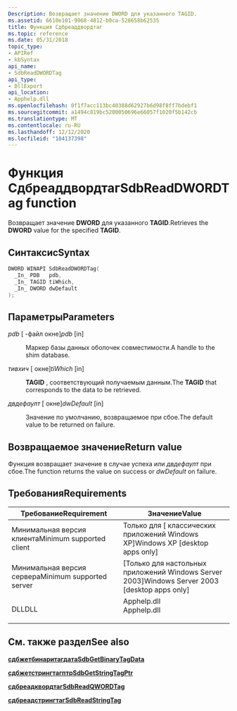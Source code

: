 ```yaml
---
Description: Возвращает значение DWORD для указанного TAGID.
ms.assetid: 6610e101-9068-4812-b0ca-528658b62535
title: Функция Сдбреаддвордтаг
ms.topic: reference
ms.date: 05/31/2018
topic_type:
- APIRef
- kbSyntax
api_name:
- SdbReadDWORDTag
api_type:
- DllExport
api_location:
- Apphelp.dll
ms.openlocfilehash: 0f1f7acc113bc40388d62927b6d98f8ff7bdebf1
ms.sourcegitcommit: a1494c819bc5200050696e66057f1020f5b142cb
ms.translationtype: MT
ms.contentlocale: ru-RU
ms.lasthandoff: 12/12/2020
ms.locfileid: "104137398"
---
```

# <a name="sdbreaddwordtag-function"></a><span data-ttu-id="892c0-103">Функция Сдбреаддвордтаг</span><span class="sxs-lookup"><span data-stu-id="892c0-103">SdbReadDWORDTag function</span></span>

<span data-ttu-id="892c0-104">Возвращает значение **DWORD** для указанного **TAGID**.</span><span class="sxs-lookup"><span data-stu-id="892c0-104">Retrieves the **DWORD** value for the specified **TAGID**.</span></span>

## <a name="syntax"></a><span data-ttu-id="892c0-105">Синтаксис</span><span class="sxs-lookup"><span data-stu-id="892c0-105">Syntax</span></span>


```C++
DWORD WINAPI SdbReadDWORDTag(
  _In_ PDB   pdb,
  _In_ TAGID tiWhich,
  _In_ DWORD dwDefault
);
```



## <a name="parameters"></a><span data-ttu-id="892c0-106">Параметры</span><span class="sxs-lookup"><span data-stu-id="892c0-106">Parameters</span></span>

<dl> <dt>

<span data-ttu-id="892c0-107">*pdb* \[ -файл окне\]</span><span class="sxs-lookup"><span data-stu-id="892c0-107">*pdb* \[in\]</span></span>
</dt> <dd>

<span data-ttu-id="892c0-108">Маркер базы данных оболочек совместимости.</span><span class="sxs-lookup"><span data-stu-id="892c0-108">A handle to the shim database.</span></span>

</dd> <dt>

<span data-ttu-id="892c0-109">*тивхич* \[ окне\]</span><span class="sxs-lookup"><span data-stu-id="892c0-109">*tiWhich* \[in\]</span></span>
</dt> <dd>

<span data-ttu-id="892c0-110">**TAGID** , соответствующий получаемым данным.</span><span class="sxs-lookup"><span data-stu-id="892c0-110">The **TAGID** that corresponds to the data to be retrieved.</span></span>

</dd> <dt>

<span data-ttu-id="892c0-111">*двдефаулт* \[ окне\]</span><span class="sxs-lookup"><span data-stu-id="892c0-111">*dwDefault* \[in\]</span></span>
</dt> <dd>

<span data-ttu-id="892c0-112">Значение по умолчанию, возвращаемое при сбое.</span><span class="sxs-lookup"><span data-stu-id="892c0-112">The default value to be returned on failure.</span></span>

</dd> </dl>

## <a name="return-value"></a><span data-ttu-id="892c0-113">Возвращаемое значение</span><span class="sxs-lookup"><span data-stu-id="892c0-113">Return value</span></span>

<span data-ttu-id="892c0-114">Функция возвращает значение в случае успеха или *двдефаулт* при сбое.</span><span class="sxs-lookup"><span data-stu-id="892c0-114">The function returns the value on success or *dwDefault* on failure.</span></span>

## <a name="requirements"></a><span data-ttu-id="892c0-115">Требования</span><span class="sxs-lookup"><span data-stu-id="892c0-115">Requirements</span></span>



| <span data-ttu-id="892c0-116">Требование</span><span class="sxs-lookup"><span data-stu-id="892c0-116">Requirement</span></span> | <span data-ttu-id="892c0-117">Значение</span><span class="sxs-lookup"><span data-stu-id="892c0-117">Value</span></span> |
|-------------------------------------|----------------------------------------------------------------------------------------|
| <span data-ttu-id="892c0-118">Минимальная версия клиента</span><span class="sxs-lookup"><span data-stu-id="892c0-118">Minimum supported client</span></span><br/> | <span data-ttu-id="892c0-119">Только для \[ классических приложений Windows XP\]</span><span class="sxs-lookup"><span data-stu-id="892c0-119">Windows XP \[desktop apps only\]</span></span><br/>                                            |
| <span data-ttu-id="892c0-120">Минимальная версия сервера</span><span class="sxs-lookup"><span data-stu-id="892c0-120">Minimum supported server</span></span><br/> | <span data-ttu-id="892c0-121">\[Только для настольных приложений Windows Server 2003\]</span><span class="sxs-lookup"><span data-stu-id="892c0-121">Windows Server 2003 \[desktop apps only\]</span></span><br/>                                   |
| <span data-ttu-id="892c0-122">DLL</span><span class="sxs-lookup"><span data-stu-id="892c0-122">DLL</span></span><br/>                      | <dl> <span data-ttu-id="892c0-123"><dt>Apphelp.dll</dt></span><span class="sxs-lookup"><span data-stu-id="892c0-123"><dt>Apphelp.dll</dt></span></span> </dl> |



## <a name="see-also"></a><span data-ttu-id="892c0-124">См. также раздел</span><span class="sxs-lookup"><span data-stu-id="892c0-124">See also</span></span>

<dl> <dt>

[<span data-ttu-id="892c0-125">**сдбжетбинаритагдата**</span><span class="sxs-lookup"><span data-stu-id="892c0-125">**SdbGetBinaryTagData**</span></span>](sdbgetbinarytagdata.md)
</dt> <dt>

[<span data-ttu-id="892c0-126">**сдбжетстрингтагптр**</span><span class="sxs-lookup"><span data-stu-id="892c0-126">**SdbGetStringTagPtr**</span></span>](sdbgetstringtagptr.md)
</dt> <dt>

[<span data-ttu-id="892c0-127">**сдбреадквордтаг**</span><span class="sxs-lookup"><span data-stu-id="892c0-127">**SdbReadQWORDTag**</span></span>](sdbreadqwordtag.md)
</dt> <dt>

[<span data-ttu-id="892c0-128">**сдбреадстрингтаг**</span><span class="sxs-lookup"><span data-stu-id="892c0-128">**SdbReadStringTag**</span></span>](sdbreadstringtag.md)
</dt> </dl>

 

 




